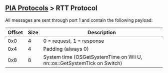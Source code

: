 [PIA Protocols](PIA-Protocols.md) > RTT Protocol
---

All messages are sent through port 1 and contain the following payload:

| Offset | Size | Description |
| --- | --- | --- |
| 0x0 | 4 | 0 = request, 1 = response |
| 0x4 | 4 | Padding (always 0) |
| 0x8 | 8 | System time (OSGetSystemTime on Wii U, nn::os::GetSystemTick on Switch) |

